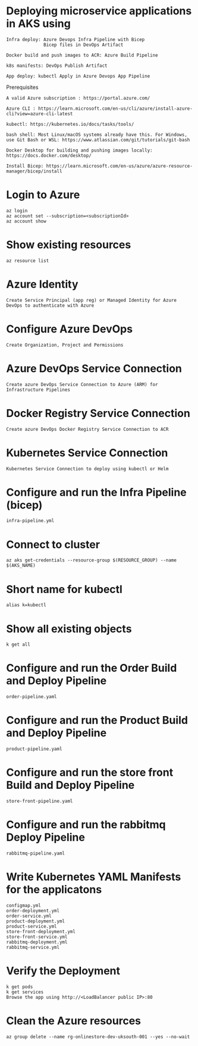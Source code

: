 # Deploying microservice applications in AKS using 

    Infra deploy: Azure Devops Infra Pipeline with Bicep
                  Bicep files in DevOps Artifact

    Docker build and push images to ACR: Azure Build Pipeline

    k8s manifests: DevOps Publish Artifact
    
    App deploy: kubectl Apply in Azure Devops App Pipeline

Prerequisites

    A valid Azure subscription : https://portal.azure.com/

    Azure CLI : https://learn.microsoft.com/en-us/cli/azure/install-azure-cli?view=azure-cli-latest

    kubectl: https://kubernetes.io/docs/tasks/tools/

    bash shell: Most Linux/macOS systems already have this. For Windows, use Git Bash or WSL: https://www.atlassian.com/git/tutorials/git-bash

    Docker Desktop for building and pushing images locally: https://docs.docker.com/desktop/

    Install Bicep: https://learn.microsoft.com/en-us/azure/azure-resource-manager/bicep/install

# Login to Azure

    az login
    az account set --subscription=<subscriptionId>
    az account show

# Show existing resources

    az resource list

# Azure Identity 

    Create Service Principal (app reg) or Managed Identity for Azure DevOps to authenticate with Azure

# Configure Azure DevOps

    Create Organization, Project and Permissions

# Azure DevOps Service Connection

    Create azure DevOps Service Connection to Azure (ARM) for Infrastructure Pipelines

# Docker Registry Service Connection

    Create azure DevOps Docker Registry Service Connection to ACR

# Kubernetes Service Connection

    Kubernetes Service Connection to deploy using kubectl or Helm

# Configure and run the Infra Pipeline (bicep)

    infra-pipeline.yml

# Connect to cluster

    az aks get-credentials --resource-group $(RESOURCE_GROUP) --name $(AKS_NAME)

# Short name for kubectl

    alias k=kubectl

# Show all existing objects

    k get all

# Configure and run the Order Build and Deploy Pipeline

    order-pipeline.yaml

# Configure and run the Product Build and Deploy Pipeline

    product-pipeline.yaml

# Configure and run the store front Build and Deploy Pipeline
 
    store-front-pipeline.yaml

# Configure and run the rabbitmq Deploy Pipeline

    rabbitmq-pipeline.yaml

# Write Kubernetes YAML Manifests for the applicatons

    configmap.yml
    order-deployment.yml
    order-service.yml
    product-deployment.yml
    product-service.yml
    store-front-deployment.yml
    store-front-service.yml
    rabbitmq-deployment.yml
    rabbitmq-service.yml

# Verify the Deployment

    k get pods
    k get services
    Browse the app using http://<LoadBalancer public IP>:80

# Clean the Azure resources

    az group delete --name rg-onlinestore-dev-uksouth-001 --yes --no-wait
